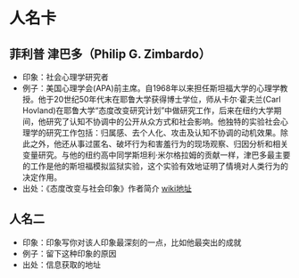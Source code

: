 # 人名卡

## 菲利普 津巴多（Philip G. Zimbardo）
* 印象：社会心理学研究者
* 例子：美国心理学会(APA)前主席。自1968年以来担任斯坦福大学的心理学教授。他于20世纪50年代末在耶鲁大学获得博士学位，师从卡尔·霍夫兰(Carl Hovland)在耶鲁大学“态度改变研究计划”中做研究工作，后来在纽约大学期间，他研究了认知不协调中的公开从众方式和社会影响。他独特的实验社会心理学的研究工作包括：归属感、去个人化、攻击及认知不协调的动机效果。除此之外，他还从事过匿名、破坏行为和害羞行为的现场观察、归因分析和相关变量研究。与他的纽约高中同学斯坦利·米尔格拉姆的贡献一样，津巴多最主要的工作是他的斯坦福模拟监狱实验，这个实验有效地证明了情境对人类行为的决定作用。
* 出处：《态度改变与社会印象》作者简介 [wiki地址](https://en.wikipedia.org/wiki/Philip_Zimbardo)


## 人名二
* 印象：印象写你对该人印象最深刻的一点，比如他最突出的成就
* 例子：留下这种印象的原因
* 出处：信息获取的地址